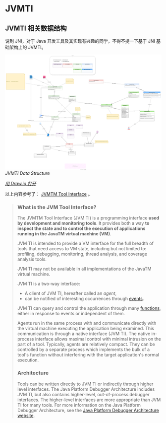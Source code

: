 # JVMTI



## JVMTI 相关数据结构

说到 JNI，对于 Java 开发工具及其实现有兴趣的同学，不得不提一下基于 JNI 基础架构上的 JVMTI。

![JVMTI Data Structure](jvmti-data-struct.drawio.svg)
*JVMTI Data Structure*

*[用 Draw.io 打开](https://app.diagrams.net/?ui=sketch#Uhttps%3A%2F%2Fblog.mygraphql.com%2Fzh%2Fnotes%2Fjava%2Fjni-junior%2Fjvmti-data-struct.drawio.svg)*



以上内容参考了： [JVMTM Tool Interface](https://docs.oracle.com/en/java/javase/21/docs/specs/jvmti.html) 。



> ### What is the JVM Tool Interface?
>
> The JVMTM Tool Interface (JVM TI) is a programming interface **used by development and monitoring tools**. It provides both a way **to inspect the state and to control the execution of applications running in the JavaTM virtual machine (VM)**.
>
> JVM TI is intended to provide a VM interface for the full breadth of tools that need access to VM state, including but not limited to: profiling, debugging, monitoring, thread analysis, and coverage analysis tools.
>
> JVM TI may not be available in all implementations of the JavaTM virtual machine.
>
> JVM TI is a two-way interface:
>
> - A client of JVM TI, hereafter called an *agent*, 
> - can be notified of interesting occurrences through [events](https://docs.oracle.com/en/java/javase/21/docs/specs/jvmti.html#EventSection). 
>
> JVM TI can query and control the application through many [functions](https://docs.oracle.com/en/java/javase/21/docs/specs/jvmti.html#FunctionSection), either in response to events or independent of them.
>
> Agents run in the same process with and communicate directly with the virtual machine executing the application being examined. This communication is through a native interface (JVM TI). The native in-process interface allows maximal control with minimal intrusion on the part of a tool. Typically, agents are relatively compact. They can be controlled by a separate process which implements the bulk of a tool's function without interfering with the target application's normal execution.
>
> ### Architecture
>
> Tools can be written directly to JVM TI or indirectly through higher level interfaces. The Java Platform Debugger Architecture includes JVM TI, but also contains higher-level, out-of-process debugger interfaces. The higher-level interfaces are more appropriate than JVM TI for many tools. For more information on the Java Platform Debugger Architecture, see the [Java Platform Debugger Architecture website](https://docs.oracle.com/en/java/javase/21/docs/specs/jpda/architecture.html).



